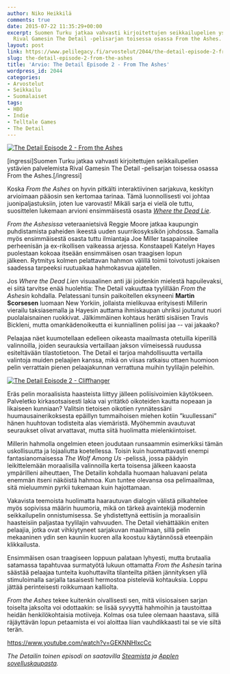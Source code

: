 ```yaml
---
author: Niko Heikkilä
comments: true
date: 2015-07-22 11:35:29+00:00
excerpt: Suomen Turku jatkaa vahvasti kirjoitettujen seikkailupelien ystävien palvelemista
  Rival Gamesin The Detail -pelisarjan toisessa osassa From the Ashes.
layout: post
link: https://www.pelilegacy.fi/arvostelut/2044/the-detail-episode-2-from-the-ashes
slug: the-detail-episode-2-from-the-ashes
title: 'Arvio: The Detail Episode 2 - From The Ashes'
wordpress_id: 2044
categories:
- Arvostelut
- Seikkailu
- Suomalaiset
tags:
- HBO
- Indie
- Telltale Games
- The Detail
---
```


[![The Detail Episode 2 - From the Ashes](http://www.pelilegacy.fi/wp-content/uploads/2015/07/the_detail_2_from_the_ashes.jpg)](http://www.pelilegacy.fi/wp-content/uploads/2015/07/the_detail_2_from_the_ashes.jpg)

[ingressi]Suomen Turku jatkaa vahvasti kirjoitettujen seikkailupelien ystävien palvelemista Rival Gamesin The Detail -pelisarjan toisessa osassa From the Ashes.[/ingressi]

Koska _From the Ashes_ on hyvin pitkälti interaktiivinen sarjakuva, keskityn arvioimaan pääosin sen kertomaa tarinaa. Tämä luonnollisesti voi johtaa juonipaljastuksiin, joten lue varovasti! Mikäli sarja ei vielä ole tuttu, suosittelen lukemaan arvioni ensimmäisestä osasta _[Where the Dead Lie](http://www.pelilegacy.fi/arvostelut/1100/the-detail-1)_.

_From the Ashesissa_ veteraanietsivä Reggie Moore jatkaa kaupungin puhdistamista paheiden ikeestä uuden suurrikosyksikön johdossa. Samalla myös ensimmäisestä osasta tuttu ilmiantaja Joe Miller tasapainoilee perheenisän ja ex-rikollisen vaikeassa arjessa. Konstaapeli Katelyn Hayes puolestaan kokoaa itseään ensimmäisen osan traagisen lopun jälkeen. Rytmitys kolmen pelattavan hahmon välillä toimii toivotusti jokaisen saadessa tarpeeksi ruutuaikaa hahmokasvua ajatellen.

Jos _Where the Dead Lien_ visuaalinen anti jäi joidenkin mielestä hapuilevaksi, ei siitä tarvitse enää huolehtia: The Detail vakuuttaa tyylillään _From the Ashesin_ kohdalla. Pelatessani tunsin paikoitellen eksyneeni **Martin Scorsesen** luomaan New Yorkiin, jollaista mielikuvaa erityisesti Millerin vierailu taksiasemalla ja Hayesin auttama ihmiskaupan uhriksi joutunut nuori puolalaisnainen ruokkivat. Jälkimmäinen kohtaus herätti sisäisen Travis Bickleni, mutta omankädenoikeutta ei kunniallinen poliisi jaa -- vai jakaako?

Pelaajaa näet kuumotellaan edelleen oikeasta maailmasta otetuilla kiperillä valinnoilla, joiden seurauksia vertaillaan jakson viimeisessä ruudussa esiteltävään tilastotietoon. The Detail ei tarjoa mahdollisuutta vertailla valintoja muiden pelaajien kanssa, mikä on viisas ratkaisu ottaen huomioon pelin verrattain pienen pelaajakunnan verrattuna muihin tyylilajin peleihin.

[![The Detail Episode 2 - Cliffhanger](http://www.pelilegacy.fi/wp-content/uploads/2015/07/the_detail_2_cliffhanger.jpg)](http://www.pelilegacy.fi/wp-content/uploads/2015/07/the_detail_2_cliffhanger.jpg)

Eräs pelin moraalisista haasteista liittyy jälleen poliisivoimien käytökseen. Palveletko kirkasotsaisesti lakia vai yritätkö oikoteiden kautta nopeaan ja likaiseen kunniaan? Valitsin tietoisen oikotien rynnätessäni huumausainerikoksesta epäillyn tummaihoisen miehen kotiin ”kuullessani” hänen huuhtovan todisteita alas viemäristä. Myöhemmin avautuvat seuraukset olivat arvattavat, mutta siitä huolimatta mielenkiintoiset.

Millerin hahmolla ongelmien eteen joudutaan runsaammin esimerkiksi tämän uskollisuutta ja lojaaliutta koetellessa. Toisin kuin huomattavasti enempi fantasianomaisessa _The Wolf Among Us_ -pelissä, jossa päädyin leikittelemään moraalisilla valinnoilla kerta toisensa jälkeen kaaosta ympärilleni aiheuttaen, The Detailin kohdalla huomaan haluavani pelata enemmän itseni näköistä hahmoa. Kun tuntee olevansa osa pelimaailmaa, sitä mieluummin pyrkii tukemaan kuin hajottamaan.

Vakavista teemoista huolimatta haarautuvan dialogin välistä pilkahtelee myös sopivissa määrin huumoria, mikä on tärkeä avaintekijä modernin seikkailupelin onnistumisessa. Se yhdistettynä eettisiin ja moraalisiin haasteisiin paljastaa tyylilajin vahvuuden. The Detail viehättääkin eniten pelaajia, jotka ovat vihkiytyneet sarjakuvan maailmaan, sillä pelin mekaaninen ydin sen kauniin kuoren alla koostuu käytännössä eteenpäin klikkailusta.

Ensimmäisen osan traagiseen loppuun palataan lyhyesti, mutta brutaalia satamassa tapahtuvaa surmatyötä lukuun ottamatta _From the Ashesin_ tarina säästää pelaajaa tunteita kuohuttavilta tilanteilta pitäen jännityksen yllä stimuloimalla sarjalla tasaisesti hermostoa pisteleviä kohtauksia. Loppu jättää perinteisesti roikkumaan kalliolta.

_From the Ashes_ tekee kuitenkin oivallisesti sen, mitä viisiosaisen sarjan toiselta jaksolta voi odottaakin: se lisää syvyyttä hahmoihin ja taustoittaa heidän henkilökohtaisia motiiveja. Kolmas osa tulee olemaan haastava, sillä räjäyttävän lopun petaamista ei voi aloittaa liian vauhdikkaasti tai se vie siltä terän.

https://www.youtube.com/watch?v=GEKNNHlxcCc



_The Detailin toinen episodi on saatavilla [Steamista](http://store.steampowered.com/app/358120/?snr=1_5_1100__1100) ja [Applen sovelluskaupasta](https://itunes.apple.com/app/id946016940)._
